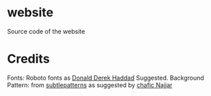website
=======

Source code of the website

# Credits

Fonts: Roboto fonts as [Donald Derek Haddad](https://github.com/DonaldDerek) Suggested.
Background Pattern: from [subtlepatterns](http://subtlepatterns.com/) as suggested by [chafic Najjar](https://github.com/chaficnajjar)
